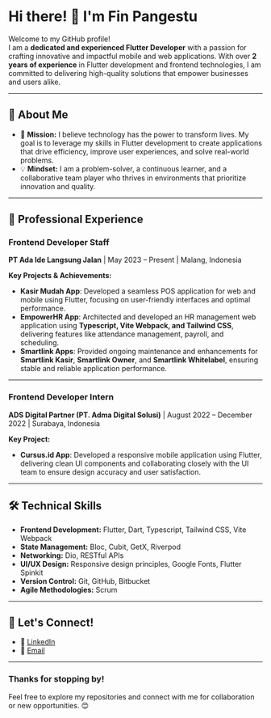# Hi there! 👋 I'm Fin Pangestu  

Welcome to my GitHub profile!  
I am a **dedicated and experienced Flutter Developer** with a passion for crafting innovative and impactful mobile and web applications. With over **2 years of experience** in Flutter development and frontend technologies, I am committed to delivering high-quality solutions that empower businesses and users alike.

---

## 🌟 **About Me**  

- 🚀 **Mission:** I believe technology has the power to transform lives. My goal is to leverage my skills in Flutter development to create applications that drive efficiency, improve user experiences, and solve real-world problems.  
- 💡 **Mindset:** I am a problem-solver, a continuous learner, and a collaborative team player who thrives in environments that prioritize innovation and quality.

---

## 💼 **Professional Experience**  

### **Frontend Developer Staff**  
**PT Ada Ide Langsung Jalan** | May 2023 – Present | Malang, Indonesia  

**Key Projects & Achievements:**  
- **Kasir Mudah App**: Developed a seamless POS application for web and mobile using Flutter, focusing on user-friendly interfaces and optimal performance.  
- **EmpowerHR App**: Architected and developed an HR management web application using **Typescript, Vite Webpack, and Tailwind CSS**, delivering features like attendance management, payroll, and scheduling.  
- **Smartlink Apps**: Provided ongoing maintenance and enhancements for **Smartlink Kasir**, **Smartlink Owner**, and **Smartlink Whitelabel**, ensuring stable and reliable application performance.

---

### **Frontend Developer Intern**  
**ADS Digital Partner (PT. Adma Digital Solusi)** | August 2022 – December 2022 | Surabaya, Indonesia  

**Key Project:**  
- **Cursus.id App**: Developed a responsive mobile application using Flutter, delivering clean UI components and collaborating closely with the UI team to ensure design accuracy and user satisfaction.

---

## 🛠️ **Technical Skills**  

- **Frontend Development:** Flutter, Dart, Typescript, Tailwind CSS, Vite Webpack  
- **State Management:** Bloc, Cubit, GetX, Riverpod
- **Networking:** Dio, RESTful APIs  
- **UI/UX Design:** Responsive design principles, Google Fonts, Flutter Spinkit  
- **Version Control:** Git, GitHub, Bitbucket 
- **Agile Methodologies:** Scrum

---

## 🔗 **Let's Connect!**  

- 💼 [LinkedIn]([https://www.linkedin.com/in/fin-pangestu/](https://www.linkedin.com/in/fin-pangestu/))  
- 📧 [Email](muhammadalfinpangestu@gmail.com)

---

### **Thanks for stopping by!**  
Feel free to explore my repositories and connect with me for collaboration or new opportunities. 😊  
